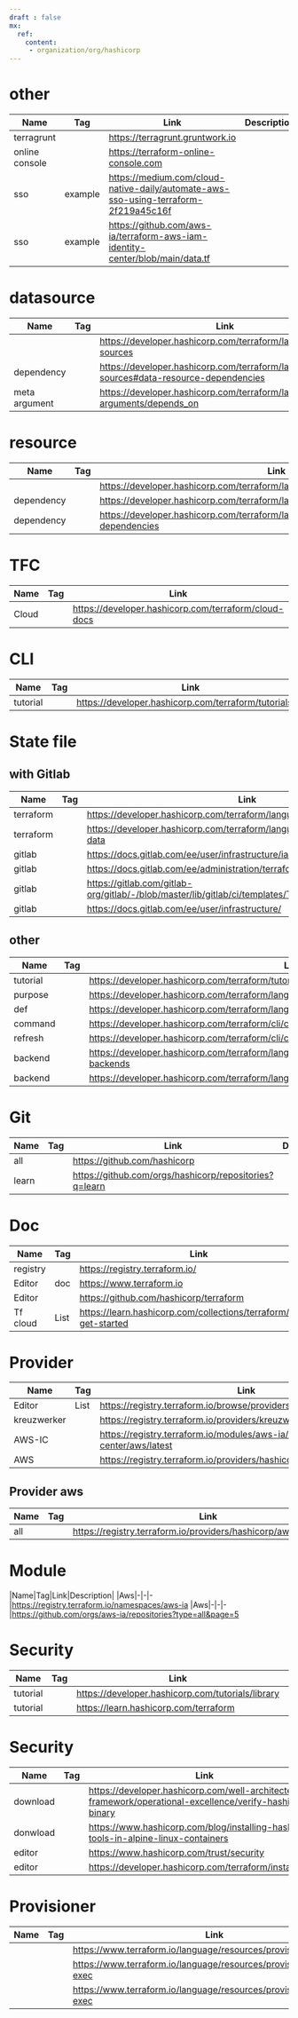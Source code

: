 ```yaml
---
draft : false
mx:
  ref:
    content: 
     - organization/org/hashicorp
---
```




# other
|Name|Tag|Link|Description|
|-|-|-|-|
|terragrunt||https://terragrunt.gruntwork.io
|online console||https://terraform-online-console.com
|sso|example|https://medium.com/cloud-native-daily/automate-aws-sso-using-terraform-2f219a45c16f
|sso|example|https://github.com/aws-ia/terraform-aws-iam-identity-center/blob/main/data.tf

# datasource
|Name|Tag|Link|Description|
|-|-|-|-|
|||https://developer.hashicorp.com/terraform/language/data-sources
|dependency||https://developer.hashicorp.com/terraform/language/data-sources#data-resource-dependencies
|meta argument||https://developer.hashicorp.com/terraform/language/meta-arguments/depends_on

# resource
|Name|Tag|Link|Description|
|-|-|-|-|
|||https://developer.hashicorp.com/terraform/language/resources
|dependency||https://developer.hashicorp.com/terraform/language/meta-arguments/depends_on
|dependency||https://developer.hashicorp.com/terraform/language/resources/behavior#resource-dependencies

# TFC
|Name|Tag|Link|Description|
|-|-|-|-|
|Cloud||https://developer.hashicorp.com/terraform/cloud-docs

# CLI
|Name|Tag|Link|Description|
|-|-|-|-|
|tutorial||https://developer.hashicorp.com/terraform/tutorials/cli



# State file

## with Gitlab
|Name|Tag|Link|Description|
|-|-|-|-|
|terraform||https://developer.hashicorp.com/terraform/language/settings/backends/http
|terraform||https://developer.hashicorp.com/terraform/language/state/remote-state-data
|gitlab||https://docs.gitlab.com/ee/user/infrastructure/iac/terraform_state.html
|gitlab||https://docs.gitlab.com/ee/administration/terraform_state.html
|gitlab||https://gitlab.com/gitlab-org/gitlab/-/blob/master/lib/gitlab/ci/templates/Terraform.gitlab-ci.yml
|gitlab||https://docs.gitlab.com/ee/user/infrastructure/

## other 
|Name|Tag|Link|Description|
|-|-|-|-|
|tutorial||https://developer.hashicorp.com/terraform/tutorials/state
|purpose||https://developer.hashicorp.com/terraform/language/state/purpose
|def||https://developer.hashicorp.com/terraform/language/state
|command||https://developer.hashicorp.com/terraform/cli/commands/state
|refresh||https://developer.hashicorp.com/terraform/cli/commands/refresh
|backend||https://developer.hashicorp.com/terraform/language/settings/backends/configuration#available-backends
|backend||https://developer.hashicorp.com/terraform/language/state/backends


# Git
|Name|Tag|Link|Description|
|-|-|-|-|
|all||https://github.com/hashicorp
|learn||https://github.com/orgs/hashicorp/repositories?q=learn

# Doc
|Name|Tag|Link|Description|
|-|-|-|-|
|registry||https://registry.terraform.io/
|Editor|doc|https://www.terraform.io|
|Editor||https://github.com/hashicorp/terraform|
|Tf cloud|List|https://learn.hashicorp.com/collections/terraform/cloud-get-started|-|

# Provider
|Name|Tag|Link|Description|
|-|-|-|-|
|Editor|List|https://registry.terraform.io/browse/providers|-|
|kreuzwerker||https://registry.terraform.io/providers/kreuzwerker/docker/latest/docs|-|
|AWS-IC||https://registry.terraform.io/modules/aws-ia/iam-identity-center/aws/latest|-|
|AWS||https://registry.terraform.io/providers/hashicorp/aws/latest|-|

## Provider aws
|Name|Tag|Link|Description|
|-|-|-|-|
|all||https://registry.terraform.io/providers/hashicorp/aws/latest/docs|-|

# Module
|Name|Tag|Link|Description|
|Aws|-|-|-|https://registry.terraform.io/namespaces/aws-ia
|Aws|-|-|-|https://github.com/orgs/aws-ia/repositories?type=all&page=5


# Security
|Name|Tag|Link|Description|
|-|-|-|-|
|tutorial||https://developer.hashicorp.com/tutorials/library
|tutorial||https://learn.hashicorp.com/terraform

# Security
|Name|Tag|Link|Description|
|-|-|-|-|
|download||https://developer.hashicorp.com/well-architected-framework/operational-excellence/verify-hashicorp-binary
|donwload||https://www.hashicorp.com/blog/installing-hashicorp-tools-in-alpine-linux-containers
|editor||https://www.hashicorp.com/trust/security
|editor||https://developer.hashicorp.com/terraform/install#linux

# Provisioner
|Name|Tag|Link|Description|
|-|-|-|-|
|||https://www.terraform.io/language/resources/provisioners/file
|||https://www.terraform.io/language/resources/provisioners/local-exec
|||https://www.terraform.io/language/resources/provisioners/remote-exec

